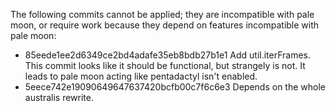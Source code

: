 The following commits cannot be applied; they are incompatible with pale moon,
or require work because they depend on features incompatible with pale moon:

 *  85eede1ee2d6349ce2bd4adafe35eb8bdb27b1e1     Add util.iterFrames. 
This commit looks like it should be functional, but strangely is not.
It leads to pale moon acting like pentadactyl isn't enabled.
 *  5eece742e19090649647637420bcfb00c7f6c6e3
Depends on the whole australis rewrite.
